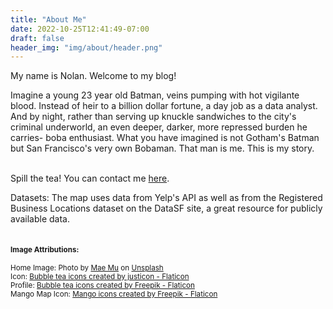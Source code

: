 ```yaml
---
title: "About Me"
date: 2022-10-25T12:41:49-07:00
draft: false
header_img: "img/about/header.png"
---
```


[//]: # (<br>)

[//]: # (<figure>)

[//]: # (  <img src="/img/about/bobaman.png" alt="bobaman" style="object-fit:cover; width:250px; height: 250px; border-radius: 100%;">)

[//]: # (  <figcaption>The Bobaman in action &#40;deep focus&#41;</figcaption>)

[//]: # (</figure>)

My name is Nolan. Welcome to my blog!

Imagine a young 23 year old Batman, veins pumping with hot vigilante blood. Instead of heir to a billion dollar fortune, a day job as a data analyst. And by night, rather than serving up knuckle sandwiches to the city's criminal underworld, an even deeper, darker, more repressed burden he carries- boba enthusiast. What you have imagined is not Gotham's Batman but San Francisco's very own Bobaman. That man is me. This is my story.
<br><br>


Spill the tea! You can contact me <a href="/contact">here</a>.
<br>

Datasets: The map uses data from Yelp's API as well as from the Registered Business Locations dataset on the DataSF site, a great resource for publicly available data.
<br><br>
<small>
#### Image Attributions:
Home Image:
Photo by 
<a href="https://unsplash.com/@picoftasty?utm_source=unsplash&utm_medium=referral&utm_content=creditCopyText">Mae Mu</a> on <a href="https://unsplash.com/s/photos/milk-tea?utm_source=unsplash&utm_medium=referral&utm_content=creditCopyText">Unsplash</a><br>
Icon:
<a href="https://www.flaticon.com/free-icons/bubble-tea" title="bubble tea icons">Bubble tea icons created by justicon - Flaticon</a>
<br>Profile: <a href="https://www.flaticon.com/free-icons/bubble-tea" title="bubble tea icons">Bubble tea icons created by Freepik - Flaticon</a>
<br>Mango Map Icon: <a href="https://www.flaticon.com/free-icons/mango" title="mango icons">Mango icons created by Freepik - Flaticon</a>
</small>